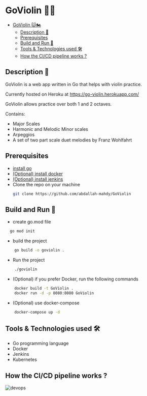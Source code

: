 # GoViolin 🐱‍🏍

* [GoViolin 🐱🏍](#goviolin-)
   * [Description <g-emoji class="g-emoji" alias="monocle_face" fallback-src="https://github.githubassets.com/images/icons/emoji/unicode/1f9d0.png">🧐</g-emoji>](#description-)
   * [Prerequisites](#prerequisites)
   * [Build and Run <g-emoji class="g-emoji" alias="rocket" fallback-src="https://github.githubassets.com/images/icons/emoji/unicode/1f680.png">🚀</g-emoji>](#build-and-run-)
   * [Tools &amp; Technologies used <g-emoji class="g-emoji" alias="hammer_and_wrench" fallback-src="https://github.githubassets.com/images/icons/emoji/unicode/1f6e0.png">🛠</g-emoji>](#tools--technologies-used-)
   * [How the CI/CD pipeline works ?](#how-the-cicd-pipeline-works-)

## Description 🧐

GoViolin is a web app written in Go that helps with violin practice.

Currently hosted on Heroku at https://go-violin.herokuapp.com/

GoViolin allows practice over both 1 and 2 octaves.

Contains:

- Major Scales
- Harmonic and Melodic Minor scales
- Arpeggios
- A set of two part scale duet melodies by Franz Wohlfahrt

## Prerequisites

- [install go](https://golang.org/doc/install)
- [(Optional) install docker](https://docs.docker.com/engine/install/)
- [(Optional) install jenkins](https://www.jenkins.io/doc/book/installing/)
- Clone the repo on your machine
  ```bash
  git clone https://github.com/abdallah-mahdy/GoViolin
  ```

## Build and Run 🚀

- create go.mod file

```bash
  go mod init
```

- build the project

```bash
    go build -o goviolin .
```

- Run the project

```bash
    ./goviolin
```

- (Optional) if you prefer Docker, run the following commands

```bash
    docker build -t GoViolin .
    docker run -d -p 8080:8080 GoViolin
```

- (Optional) use docker-compose

```bash
    docker-compose up -d
```
## Tools & Technologies used 🛠
* Go programming language
* Docker
* Jenkins 
* Kubernetes
## How the CI/CD pipeline works ?
![devops](https://user-images.githubusercontent.com/51873396/119872868-37c02800-bf24-11eb-82fd-3747780f9c97.png)
